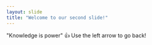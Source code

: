 ```yaml
---
layout: slide
title: "Welcome to our second slide!"
---
```

"Knowledge is power" :+1:
Use the left arrow to go back!
